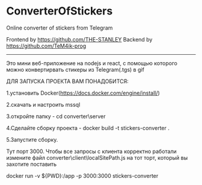 # ConverterOfStickers
Online converter of stickers from Telegram

Frontend by https://github.com/THE-STANLEY
Backend by https://github.com/TeM4ik-prog

_________________________________________________________

Это мини веб-приложение на nodejs и react, c помощью которого можно конвертирвать стикеры из Telegram(.tgs) в gif

ДЛЯ ЗАПУСКА ПРОЕКТА ВАМ ПОНАДОБИТСЯ:

1.установить Docker(https://docs.docker.com/engine/install/)


2.скачать и настроить mssql


3.откройте папку - cd converter\server


4.Сделайте сборку проекта - docker build -t stickers-converter .


5.Запустите сборку.


Тут порт 3000. Чтобы все запросы с клиента корректно работали измените файл converter\client\localSitePath.js на тот торт, который вы захотите поставить


docker run -v ${PWD}:/app -p 3000:3000 stickers-converter
